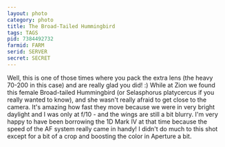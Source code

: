 ```yaml
---
layout: photo
category: photo
title: The Broad-Tailed Hummingbird
tags: TAGS
pid: 7384492732
farmid: FARM
serid: SERVER
secret: SECRET
---
```



Well, this is one of those times where you pack the extra lens (the heavy 70-200 in this case) and are really glad you did! :) While at Zion we found this female Broad-tailed Hummingbird (or Selasphorus platycercus if you really wanted to know), and she wasn't really afraid to get close to the camera. It's amazing how fast they move because we were in very bright daylight and I was only at f/10 - and the wings are still a bit blurry. I'm very happy to have been borrowing the 1D Mark IV at that time because the speed of the AF system really came in handy! I didn't do much to this shot except for a bit of a crop and boosting the color in Aperture a bit.
